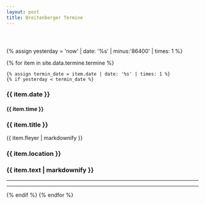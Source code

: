 ```yaml
---
layout: post
title: Breitenberger Termine
---
```



<section id="main" class="container">

<section class="box special">
    <header class="major">
    </header>
    <!--<span class="image featured"><img src="images/pic01.jpg" alt="" /></span>-->
</section>


<!-- awesome font icons look at https://github.com/FortAwesome/Font-Awesome/tree/master/svgs/solid -->

{% assign yesterday = 'now' | date: '%s' | minus:'86400' | times: 1 %}

{% for item in site.data.termine.termine %}

    {% assign termin_date = item.date | date: '%s' | times: 1 %}
    {% if yesterday < termin_date %}

<div class="row">
<section class="box special features">
    <div class="features-row">
        <section>
            <span class="icon solid major fa-bell accent2"></span>
            <h3>{{ item.date }}</h3>
            <h4>{{ item.time }}</h4>
        </section>
        <section>
            <span class="icon solid major fa-list accent3"></span>
            <h3>{{ item.title }}</h3>
            <span>{{ item.fleyer | markdownify }}</span>
        </section>
    </div>
    <div class="features-row">
        <section>
            <span class="icon solid major fa-camera accent4"></span>
            <h3>{{ item.location }}</h3>
        </section>
        <section>
            <span class="icon solid major fa-info accent5"></span>
            <h3 style="text-align: left;">{{ item.text | markdownify }}</h3>
        </section>
    </div>
</section>
</div>

<hr>
<hr>
    {% endif %}
{% endfor %}

</section>
